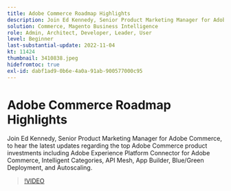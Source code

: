 ```yaml
---
title: Adobe Commerce Roadmap Highlights
description: Join Ed Kennedy, Senior Product Marketing Manager for Adobe Commerce, to hear the latest updates regarding the top Adobe Commerce product investments
solution: Commerce, Magento Business Intelligence
role: Admin, Architect, Developer, Leader, User
level: Beginner
last-substantial-update: 2022-11-04
kt: 11424
thumbnail: 3410838.jpeg
hidefromtoc: true
exl-id: dabf1ad9-0b6e-4a0a-91ab-900577000c95
---
```

# Adobe Commerce Roadmap Highlights

Join Ed Kennedy, Senior Product Marketing Manager for Adobe Commerce, to hear the latest updates regarding the top Adobe Commerce product investments including Adobe Experience Platform Connector for Adobe Commerce, Intelligent Categories, API Mesh, App Builder, Blue/Green Deployment, and Autoscaling.

>[!VIDEO](https://video.tv.adobe.com/v/3410838/?quality=12&learn=on)
